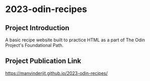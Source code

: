 # 2023-odin-recipes

## Project Introduction
A basic recipe website built to practice HTML as a part of The Odin Project's Foundational Path.

## Project Publication Link
https://manvinderjit.github.io/2023-odin-recipes/